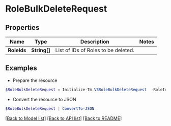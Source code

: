 # RoleBulkDeleteRequest
## Properties

Name | Type | Description | Notes
------------ | ------------- | ------------- | -------------
**RoleIds** | **String[]** | List of IDs of Roles to be deleted. | 

## Examples

- Prepare the resource
```powershell
$RoleBulkDeleteRequest = Initialize-Tm.V3RoleBulkDeleteRequest  -RoleIds [2c9180847812e0b1017817051919ecca, 2c9180887812e0b201781e129f151816]
```

- Convert the resource to JSON
```powershell
$RoleBulkDeleteRequest | ConvertTo-JSON
```

[[Back to Model list]](../README.md#documentation-for-models) [[Back to API list]](../README.md#documentation-for-api-endpoints) [[Back to README]](../README.md)

